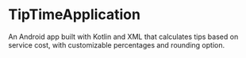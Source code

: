 # TipTimeApplication
An Android app built with Kotlin and XML that calculates tips based on service cost, with customizable percentages and rounding option.
